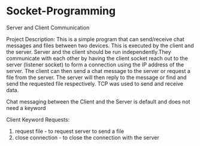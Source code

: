 # Socket-Programming
Server and Client Communication

Project Description: This is a simple program that can send/receive chat messages and files between two devices. This is executed by the client and the server. 
Server and the client should be run independently.They communicate with each other by having the client socket reach out to the server (listener socket) to form
a connection using the IP address of the server. The client can then send a chat message to the server or request a file from the server. The server will then 
reply to the message or find and send the requested file respectively. TCP was used to send and receive data.

Chat messaging between the Client and the Server is default and does not need a keyword

Client Keyword Requests:
1. request file - to request server to send a file
2. close connection - to close the connection with the server
